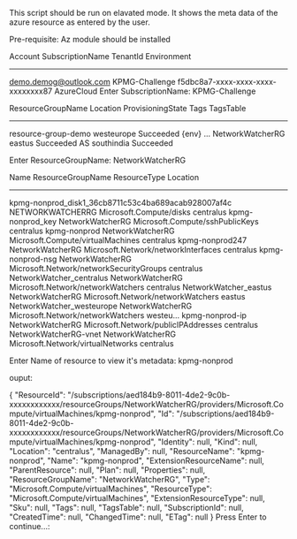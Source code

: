 This script should be run on elavated mode. It shows the meta data of the azure resource as entered by the user.

Pre-requisite: Az module should be installed

Account                   SubscriptionName TenantId                             Environment
-------                   ---------------- --------                             -----------
demo.demog@outlook.com    KPMG-Challenge   f5dbc8a7-xxxx-xxxx-xxxx-xxxxxxxx87 AzureCloud
Enter SubscriptionName:
KPMG-Challenge


ResourceGroupName   Location   ProvisioningState Tags  TagsTable
-----------------   --------   ----------------- ----  ---------
resource-group-demo westeurope Succeeded         {env} ...
NetworkWatcherRG    eastus     Succeeded
AS                  southindia Succeeded


Enter ResourceGroupName:
NetworkWatcherRG

Name                                                ResourceGroupName ResourceType                            Location
----                                                ----------------- ------------                            --------
kpmg-nonprod_disk1_36cb8711c53c4ba689acab928007af4c NETWORKWATCHERRG  Microsoft.Compute/disks                 centralus
kpmg-nonprod_key                                    NetworkWatcherRG  Microsoft.Compute/sshPublicKeys         centralus
kpmg-nonprod                                        NetworkWatcherRG  Microsoft.Compute/virtualMachines       centralus
kpmg-nonprod247                                     NetworkWatcherRG  Microsoft.Network/networkInterfaces     centralus
kpmg-nonprod-nsg                                    NetworkWatcherRG  Microsoft.Network/networkSecurityGroups centralus
NetworkWatcher_centralus                            NetworkWatcherRG  Microsoft.Network/networkWatchers       centralus
NetworkWatcher_eastus                               NetworkWatcherRG  Microsoft.Network/networkWatchers       eastus
NetworkWatcher_westeurope                           NetworkWatcherRG  Microsoft.Network/networkWatchers       westeu...
kpmg-nonprod-ip                                     NetworkWatcherRG  Microsoft.Network/publicIPAddresses     centralus
NetworkWatcherRG-vnet                               NetworkWatcherRG  Microsoft.Network/virtualNetworks       centralus

Enter Name of resource to view it's metadata:
kpmg-nonprod
  
ouput:

{
    "ResourceId":  "/subscriptions/aed184b9-8011-4de2-9c0b-xxxxxxxxxxxx/resourceGroups/NetworkWatcherRG/providers/Microsoft.Compute/virtualMachines/kpmg-nonprod",
    "Id":  "/subscriptions/aed184b9-8011-4de2-9c0b-xxxxxxxxxxxx/resourceGroups/NetworkWatcherRG/providers/Microsoft.Compute/virtualMachines/kpmg-nonprod",
    "Identity":  null,
    "Kind":  null,
    "Location":  "centralus",
    "ManagedBy":  null,
    "ResourceName":  "kpmg-nonprod",
    "Name":  "kpmg-nonprod",
    "ExtensionResourceName":  null,
    "ParentResource":  null,
    "Plan":  null,
    "Properties":  null,
    "ResourceGroupName":  "NetworkWatcherRG",
    "Type":  "Microsoft.Compute/virtualMachines",
    "ResourceType":  "Microsoft.Compute/virtualMachines",
    "ExtensionResourceType":  null,
    "Sku":  null,
    "Tags":  null,
    "TagsTable":  null,
    "SubscriptionId":  null,
    "CreatedTime":  null,
    "ChangedTime":  null,
    "ETag":  null
}
Press Enter to continue...:


